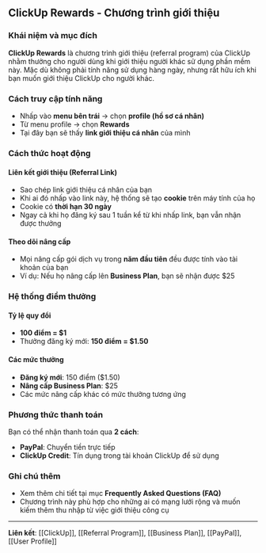 ## ClickUp Rewards - Chương trình giới thiệu

### Khái niệm và mục đích

**ClickUp Rewards** là chương trình giới thiệu (referral program) của ClickUp nhằm thưởng cho người dùng khi giới thiệu người khác sử dụng phần mềm này. Mặc dù không phải tính năng sử dụng hàng ngày, nhưng rất hữu ích khi bạn muốn giới thiệu ClickUp cho người khác.

### Cách truy cập tính năng

- Nhấp vào **menu bên trái** → chọn **profile (hồ sơ cá nhân)**
- Từ menu profile → chọn **Rewards**
- Tại đây bạn sẽ thấy **link giới thiệu cá nhân** của mình


### Cách thức hoạt động

#### Liên kết giới thiệu (Referral Link)

- Sao chép link giới thiệu cá nhân của bạn
- Khi ai đó nhấp vào link này, hệ thống sẽ tạo **cookie** trên máy tính của họ
- Cookie có **thời hạn 30 ngày**
- Ngay cả khi họ đăng ký sau 1 tuần kể từ khi nhấp link, bạn vẫn nhận được thưởng


#### Theo dõi nâng cấp

- Mọi nâng cấp gói dịch vụ trong **năm đầu tiên** đều được tính vào tài khoản của bạn
- Ví dụ: Nếu họ nâng cấp lên **Business Plan**, bạn sẽ nhận được \$25


### Hệ thống điểm thưởng

#### Tỷ lệ quy đổi

- **100 điểm = \$1**
- Thưởng đăng ký mới: **150 điểm = \$1.50**


#### Các mức thưởng

- **Đăng ký mới**: 150 điểm (\$1.50)
- **Nâng cấp Business Plan**: \$25
- Các mức nâng cấp khác có mức thưởng tương ứng


### Phương thức thanh toán

Bạn có thể nhận thanh toán qua **2 cách**:

- **PayPal**: Chuyển tiền trực tiếp
- **ClickUp Credit**: Tín dụng trong tài khoản ClickUp để sử dụng


### Ghi chú thêm

- Xem thêm chi tiết tại mục **Frequently Asked Questions (FAQ)**
- Chương trình này phù hợp cho những ai có mạng lưới rộng và muốn kiếm thêm thu nhập từ việc giới thiệu công cụ

***

**Liên kết**: [[ClickUp]], [[Referral Program]], [[Business Plan]], [[PayPal]], [[User Profile]]

